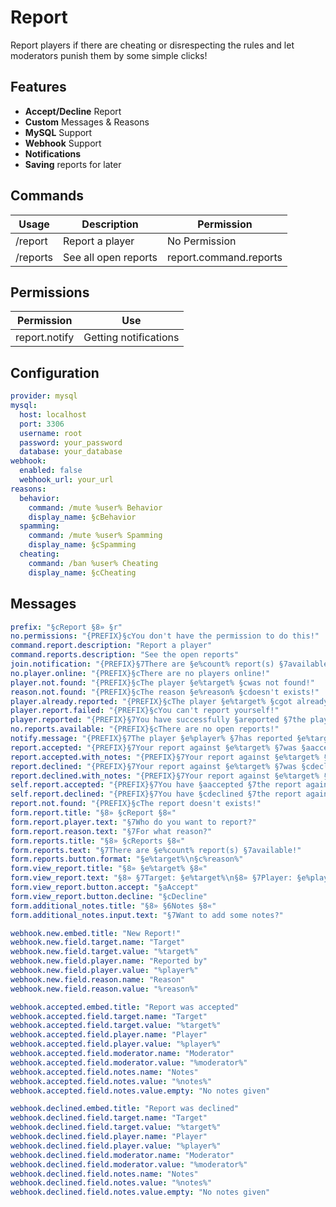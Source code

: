 # Report

Report players if there are cheating or disrespecting the rules and let moderators punish them by some simple clicks!

## Features
- **Accept/Decline** Report
- **Custom** Messages & Reasons
- **MySQL** Support
- **Webhook** Support
- **Notifications**
- **Saving** reports for later

## Commands
| Usage    | Description          | Permission             |
|----------|----------------------|------------------------|
| /report  | Report a player      | No Permission          |
| /reports | See all open reports | report.command.reports |

## Permissions
| Permission    | Use                      |
|---------------|--------------------------|
| report.notify | Getting notifications    |

## Configuration
```yaml
provider: mysql
mysql:
  host: localhost
  port: 3306
  username: root
  password: your_password
  database: your_database
webhook:
  enabled: false
  webhook_url: your_url
reasons:
  behavior:
    command: /mute %user% Behavior
    display_name: §cBehavior
  spamming:
    command: /mute %user% Spamming
    display_name: §cSpamming
  cheating:
    command: /ban %user% Cheating
    display_name: §cCheating
```

## Messages
```yaml
prefix: "§cReport §8» §r"
no.permissions: "{PREFIX}§cYou don't have the permission to do this!"
command.report.description: "Report a player"
command.reports.description: "See the open reports"
join.notification: "{PREFIX}§7There are §e%count% report(s) §7available!"
no.player.online: "{PREFIX}§cThere are no players online!"
player.not.found: "{PREFIX}§cThe player §e%target% §cwas not found!"
reason.not.found: "{PREFIX}§cThe reason §e%reason% §cdoesn't exists!"
player.already.reported: "{PREFIX}§cThe player §e%target% §cgot already reported!"
player.report.failed: "{PREFIX}§cYou can't report yourself!"
player.reported: "{PREFIX}§7You have successfully §areported §7the player §e%target%§7!"
no.reports.available: "{PREFIX}§cThere are no open reports!"
notify.message: "{PREFIX}§7The player §e%player% §7has reported §e%target% §7for §c§l%reason%§r§7!"
report.accepted: "{PREFIX}§7Your report against §e%target% §7was §aaccepted§7!"
report.accepted.with_notes: "{PREFIX}§7Your report against §e%target% §7was §aaccepted§7!\n{PREFIX}§7Notes: §e%notes%"
report.declined: "{PREFIX}§7Your report against §e%target% §7was §cdeclined§7!"
report.declined.with_notes: "{PREFIX}§7Your report against §e%target% §7was §cdeclined§7!\n{PREFIX}§7Notes: §e%notes%"
self.report.accepted: "{PREFIX}§7You have §aaccepted §7the report against §e%target% §7fom §e%player%§7!"
self.report.declined: "{PREFIX}§7You have §cdeclined §7the report against §e%target% §7fom §e%player%§7!"
report.not.found: "{PREFIX}§cThe report doesn't exists!"
form.report.title: "§8» §cReport §8«"
form.report.player.text: "§7Who do you want to report?"
form.report.reason.text: "§7For what reason?"
form.reports.title: "§8» §cReports §8«"
form.reports.text: "§7There are §e%count% report(s) §7available!"
form.reports.button.format: "§e%target%\n§c%reason%"
form.view_report.title: "§8» §e%target% §8«"
form.view_report.text: "§8» §7Target: §e%target%\n§8» §7Player: §e%player%\n§8» §7Reason: §e%reason%"
form.view_report.button.accept: "§aAccept"
form.view_report.button.decline: "§cDecline"
form.additional_notes.title: "§8» §6Notes §8«"
form.additional_notes.input.text: "§7Want to add some notes?"

webhook.new.embed.title: "New Report!"
webhook.new.field.target.name: "Target"
webhook.new.field.target.value: "%target%"
webhook.new.field.player.name: "Reported by"
webhook.new.field.player.value: "%player%"
webhook.new.field.reason.name: "Reason"
webhook.new.field.reason.value: "%reason%"

webhook.accepted.embed.title: "Report was accepted"
webhook.accepted.field.target.name: "Target"
webhook.accepted.field.target.value: "%target%"
webhook.accepted.field.player.name: "Player"
webhook.accepted.field.player.value: "%player%"
webhook.accepted.field.moderator.name: "Moderator"
webhook.accepted.field.moderator.value: "%moderator%"
webhook.accepted.field.notes.name: "Notes"
webhook.accepted.field.notes.value: "%notes%"
webhook.accepted.field.notes.value.empty: "No notes given"

webhook.declined.embed.title: "Report was declined"
webhook.declined.field.target.name: "Target"
webhook.declined.field.target.value: "%target%"
webhook.declined.field.player.name: "Player"
webhook.declined.field.player.value: "%player%"
webhook.declined.field.moderator.name: "Moderator"
webhook.declined.field.moderator.value: "%moderator%"
webhook.declined.field.notes.name: "Notes"
webhook.declined.field.notes.value: "%notes%"
webhook.declined.field.notes.value.empty: "No notes given"
```
